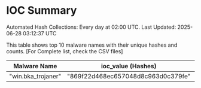 # IOC Summary

Automated Hash Collections: Every day at 02:00 UTC. Last Updated: 2025-06-28 03:12:37 UTC

This table shows top 10 malware names with their unique hashes and counts. [For Complete list, check the CSV files]

| Malware Name | ioc_value (Hashes) | Count |
|--------------|--------------------|-------|
|  "win.bka_trojaner" |  "869f22d468ec657048d8c963d0c379fe" | 1 |